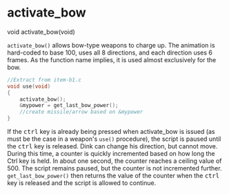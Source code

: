 # activate_bow

<Prototype>void activate_bow(void)</Prototype>

`activate_bow()` allows bow-type weapons to charge up. The animation is hard-coded to base 100, uses all 8 directions, and each direction uses 6 frames. As the function name implies, it is used almost exclusively for the bow.

```c
//Extract from item-b1.c
void use(void)
{
    activate_bow();
    &mypower = get_last_bow_power();
    //create missile/arrow based on &mypower
}
```

If the <kbd>ctrl</kbd> key is already being pressed when activate_bow is issued (as must be the case in a weapon's `use()` procedure), the script is paused until the <kbd>ctrl</kbd> key is released. Dink can change his direction, but cannot move. During this time, a counter is quickly incremented based on how long the Ctrl key is held. In about one second, the counter reaches a ceiling value of 500. The script remains paused, but the counter is not incremented further. `get_last_bow_power()` then returns the value of the counter when the <kbd>ctrl</kbd> key is released and the script is allowed to continue.
